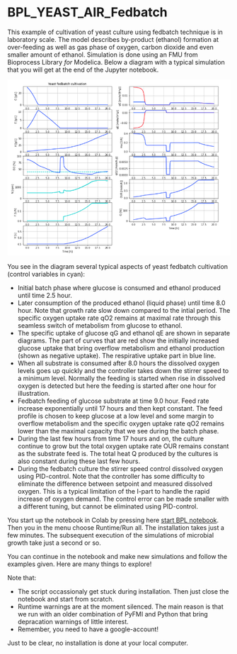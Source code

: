 # BPL_YEAST_AIR_Fedbatch

This example of cultivation of yeast culture using fedbatch technique is in laboratory scale.
The model describes by-product (ethanol) formation at over-feeding as well as gas phase of oxygen, carbon dioxide
and even smaller amount of ethanol. Simulation is done using an FMU from Bioprocess Library *for* Modelica. Below a diagram
with a typical simulation that you will get at the end of the Jupyter notebook.

![](FigX_BPL_YEAST_AIR_Fedbatch.png)

You see in the diagram several typical aspects of yeast fedbatch cultivation (control variables in cyan):
* Initial batch phase where glucose is consumed and ethanol produced until time 2.5 hour. 
* Later consumption of the produced ethanol (liquid phase) until time 8.0 hour. Note that growth rate slow down compared to the intial period. The specific oxygen uptake rate qO2 remains at maximal rate through this seamless switch of metabolism from glucose to ethanol.
* The specific uptake of glucose qG and ethanol qE are shown in separate diagrams. The part of curves that are red show the initially increased glucose uptake that bring overflow metabolism and ethanol production (shown as negative uptake). The respirative uptake part in blue line.
* When all substrate is consumed after 8.0 hours the dissolved oxygen levels goes up quickly and the controller takes down the stirrer speed to a minimum level. Normally the feeding is started when rise in dissolved oxygen is detected but here the feeding is started after one hour for illustration.
* Fedbatch feeding of glucose substrate at time 9.0 hour. Feed rate increase exponentially until 17 hours and then kept constant. The feed profile is chosen to keep glucose at a low level and some margin to overflow metabolism and the specific oxygen uptake rate qO2 remains lower than the maximal capacity that we see during the batch phase.
* During the last few hours from time 17 hours and on, the culture continue to grow but the total oxygen uptake rate OUR remains constant as the substrate feed is. The total heat Q produced by the cultures is also constant during these last few hours.
* During the fedbatch culture the stirrer speed control dissolved oxygen using PID-control. Note that the controller has some difficulty to eliminate the difference between setpoint and measured dissolved oxygen. This is a typical limitation of the I-part to handle the rapid increase of oxygen demand. The control error can be made smaller with a different tuning, but cannot be eliminated using PID-control.

You start up the notebook in Colab by pressing here
[start BPL notebook](https://colab.research.google.com/github/janpeter19/BPL_YEAST_AIR_Fedbatch/blob/main/BPL_YEAST_AIR_Fedbatch_colab.ipynb).
Then you in the menu choose Runtime/Run all. The installation takes just a few minutes. The subsequent execution of the simulations of microbial growth take just a second or so. 

You can continue in the notebook and make new simulations and follow the examples given. Here are many things to explore!

Note that:
* The script occassionaly get stuck during installation. Then just close the notebook and start from scratch.
* Runtime warnings are at the moment silenced. The main reason is that we run with an older combination of PyFMI and Python that bring depracation warnings of little interest. 
* Remember, you need to have a google-account!

Just to be clear, no installation is done at your local computer.

